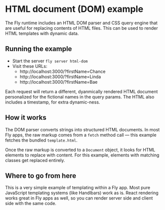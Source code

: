 # HTML document (DOM) example

The Fly runtime includes an HTML DOM parser and CSS query engine that are useful for replacing contents of HTML files. This can be used to render HTML templates with dynamic data.

## Running the example

* Start the server `fly server html-dom`
* Visit these URLs:
  * http://localhost:3000/?firstName=Chance
  * http://localhost:3000/?firstName=Linda
  * http://localhost:3000/?firstName=Bae

Each request will return a different, dyanmically rendered HTML document personalized for the fictional names in the query params. The HTML also includes a timestamp, for extra dynamic-ness.

## How it works

The DOM parser converts strings into structured HTML documents.  In most Fly apps, the raw markup comes from a `fetch` method call — this example fetches the bundled `template.html`.

Once the raw markup is converted to a `Document` object, it looks for HTML elements to replace with content. For this example, elements with matching classes get replaced entirely.

## Where to go from here

This is a very simple example of templating within a Fly app. Most pure JavaScript templating systems (like Handlbars) work as is. React rendering works great in Fly apps as well, so you can render server side and client side with the same code.